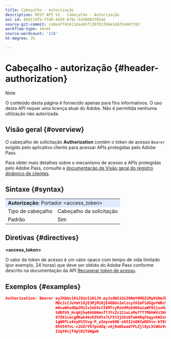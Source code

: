 ```yaml
---
title: Cabeçalho - autorização
description: REST API V2 - Cabeçalho - Autorização
exl-id: 86917d7e-ffd9-4d34-8f9c-5a50083f85e6
source-git-commit: ca8eaff83411daab5f136f01394e1d425e66f393
workflow-type: tm+mt
source-wordcount: '118'
ht-degree: 3%

---
```



# Cabeçalho - autorização {#header-authorization}

>[!NOTE]
>
> O conteúdo desta página é fornecido apenas para fins informativos. O uso desta API requer uma licença atual do Adobe. Não é permitida nenhuma utilização não autorizada.

## Visão geral {#overview}

O cabeçalho de solicitação <b>Authorization</b> contém o token de acesso `Bearer` exigido pelo aplicativo cliente para acessar APIs protegidas pelo Adobe Pass.

Para obter mais detalhes sobre o mecanismo de acesso a APIs protegidas pelo Adobe Pass, consulte a [documentação de Visão geral do registro dinâmico de clientes](../../../dcr-api/dynamic-client-registration-overview.md).

## Sintaxe {#syntax}

<table>
   <tr>
      <td style="background-color: #DEEBFF;" colspan="2"><b>Autorização</b>: Portador &lt;access_token&gt;</td>
   </tr>
   <tr>
      <td>Tipo de cabeçalho</td>
      <td>Cabeçalho da solicitação</td>
   </tr>
   <tr>
      <td>Padrão</td>
      <td>Sim</td>
   </tr>
</table>

## Diretivas {#directives}

<b>&lt;access_token></b>

O valor do token de acesso é um valor opaco com tempo de vida limitado (por exemplo, 24 horas) que deve ser obtido do Adobe Pass conforme descrito na documentação da API [Recuperar token de acesso](../../../dcr-api/apis/dynamic-client-registration-apis-retrieve-access-token.md).

## Exemplos {#examples}

```JSON
Authorization: Bearer eyJhbGciOiJSUzI1NiJ9.eyJzdWIiOiI0NmY0MGZiMy01NmJkLTQyYTktOTExYS02YmZmNmEyZmY0
                      MDciLCJuYmYiOjE3MjM1NjE4ODUsImlzcyI6ImF1dGguYWRvYmUuY29tIiwic2NvcGVzIjoiYXBpO
                      mNsaWVudDp2MiIsImV4cCI6MTcyMzU4MzQ4NSwiaWF0IjoxNzIzNTYxODg1fQ.aZUZqwN2fCqNXgX
                      SdKFG9_HcqHjha66G6HmsfTJYcZc12iuLxMu7TT7MbhWVz3kW1jRqgJv8PHhrFSBL5_dgJ1PRSuDg
                      97ZK1secgMKwk46vKZVdtx7LF5t3jGVzQTwN4RqChqyvkW2o67KxVk5xarwJtwB2fwhX_732CYDcv
                      1gWOTLx4xyH5IVvg-P_aImyveG0D-x65I2nOKXaROVvv-kYE6B9OQv_-JBGj72R_yS2AyJQC0R_im
                      0h5S4YvL-c2UZrYK7pvdZq-xAj0uW1wad7PLZjl8yL5CWUz9vzQk2Cmj8adsydjb0u0P3aFrJ0HE9
                      ISqtRvjf4plR1TGWgw6
```
